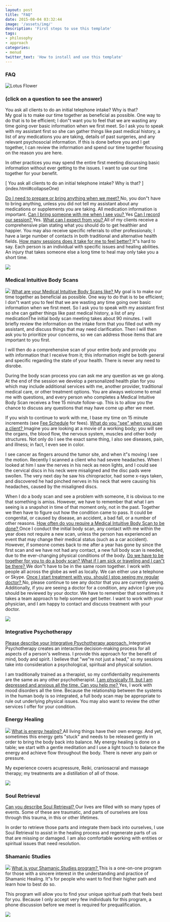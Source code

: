 ```yaml
---
layout: post
title: "FAQ"
date: 2015-08-04 03:32:44
image: '/assets/img/'
description: 'First steps to use this template'
tags:
- philosophy
- approach
categories:
- menud
twitter_text: 'How to install and use this template'
---
```



### FAQ

 ![Lotus Flower](/assets/img/lotus.jpg)

### (click on a question to see the answer)
<div class="row faqwrap">
<div class="faqq col-xs-12 col-sm-12 col-md-12 col-lg12">You ask all clients to do an initial telephone intake? Why is that?</div>
<div class="faqa col-xs-12 col-sm-12 col-md-12 col-lg12">
My goal is to make our time together as beneficial as possible. One way to do that is to be efficient; I don"t want you to feel that we are wasting any time going over basic information when we first meet. So I ask you to speak with my assistant first so she can gather things like past medical history, a list of any medications you are taking, details of past surgeries, and any relevant psychosocial information. If this is done before you and I get together, I can review the information and spend our time together focusing on the reason you are here.

In other practices you may spend the entire first meeting discussing basic information without ever getting to the issues. I want to use our time together for your benefit.
</div><!-- faqa -->
</div><!-- faqwrap -->
[
You ask all clients to do an initial telephone intake? Why is that?
](index.html#collapseOne)

[
Do I need to prepare or bring anything when we meet?
](index.html#collapseTwo)
No, you don"t have to bring anything, unless you did not tell my assistant about any medications or supplements you are taking. All medication information is important.
[
Can I bring someone with me when I see you?
](index.html#collapseThree)
Yes
[
Can I record our session?
](index.html#collapseFour)
Yes.
[
What can I expect from you?
](index.html#collapseFive)
All of my clients receive a comprehensive plan stating what you should do to get healthier and happier. You may also receive specific referrals to other professionals; I have a large number of contacts in both traditional and alternative health fields.
[
How many sessions does it take for me to feel better?
](index.html#collapseSix)
It"s hard to say. Each person is an individual with specific issues and healing abilities. An injury that takes someone else a long time to heal may only take you a short time.

![](img/singlewolf.png)
### Medical Intuitive Body Scans

![](img/jumbo1.png)
[
What are your Medical Intuitive Body Scans like?
](index.html#collapseSeven)
My goal is to make our time together as beneficial as possible. One way to do that is to be efficient; I don"t want you to feel that we are wasting any time going over basic information when we first meet. So I ask you to speak with my assistant first so she can gather things like past medical history, a list of any medicationThe initial body scan meeting takes about 90 minutes. I will briefly review the information on the intake form that you filled out with my assistant, and discuss things that may need clarification. Then I will then ask you to prioritize your concerns, so we can address those items that are important to you first.

I will then do a comprehensive scan of your entire body and provide you with information that I receive from it; this information might be both general and specific regarding the state of your health. There is never any need to disrobe.

During the body scan process you can ask me any question as we go along. At the end of the session we develop a personalized health plan for you which may include additional services with me, another provider, traditional medical care, or other treatment options. You are always welcome to email me with questions, and every person who completes a Medical Intuitive Body Scan receives a free 15 minute follow-up. This is to allow you the chance to discuss any questions that may have come up after we meet.

If you wish to continue to work with me, I base my time on 15 minute increments (see [Fee Schedule](index.html#fees) for fees).
[
What do you "see" when you scan a client?
](index.html#collapseEight)
Imagine you are looking at a movie of a working body; you will see the organs, the blood flow, the nervous system, muscles and other body structures. Not only do I see the exact same thing, I also see diseases, pain, and illness; in fact, I even see in color.

I see cancer as fingers around the tumor site, and when it"s moving I see the motion. Recently I scanned a client who had severe headaches. When I looked at him I saw the nerves in his neck as neon lights, and I could see the cervical discs in his neck were misaligned and the disc pads were swollen. The very next day he saw his chiropractor, had some x-rays taken, and discovered he had pinched nerves in his neck that were causing his headaches, caused by the misaligned discs.

When I do a body scan and see a problem with someone, it is obvious to me that something is amiss. However, we have to remember that what I am seeing is a snapshot in time of that moment only, not in the past. Together we then have to figure out how the condition came to pass. It could be congenital, or caused by disease, an accident, a bad fall, or a number of other reasons.
[
How often do you require a Medical Intuitive Body Scan to be done?
](index.html#collapseNine)
Once I conduct the initial body scan, any contact with me within the year does not require a new scan, unless the person has experienced an event that may change their medical status (such as a car accident). However, if someone comes back to me after a year has gone by since the first scan and we have not had any contact, a new full body scan is needed, due to the ever-changing physical conditions of the body.
[
Do we have to be together for you to do a body scan? What if I am sick or traveling and I can"t be there?
](index.html#collapseTen)
We don"t have to be in the same room together. I work with people all across the globe as well as locally. We can either use a telephone or Skype.
[
Once I start treatment with you, should I stop seeing my regular doctor?
](index.html#collapseEleven)
No, please continue to see any doctor that you are currently seeing. Additionally, if you are seeing a doctor for a condition, any advice I give you should be reviewed by your doctor. We have to remember that sometimes it takes a team approach to help someone get better. I want to work with your physician, and I am happy to contact and discuss treatment with your doctor.

![](img/jumbo2.png)
### Integrative Psychotherapy
[
Please describe your Integrative Psychotherapy approach.
](index.html#collapseFourteen)
Integrative Psychotherapy creates an interactive decision-making process for all aspects of a person's wellness. I provide this approach for the benefit of mind, body and spirit. I believe that "we"re not just a head," so my sessions take into consideration a psychological, spiritual and physical solution.

I am traditionally trained as a therapist, so my confidentiality requirements are the same as any other psychotherapist.
[
I am physically fit, but I am depressed and anxious all the time. Can you help me?
](index.html#collapseFifteen)
Yes, I work with mood disorders all the time. Because the relationship between the systems in the human body is so integrated, a full body scan may be appropriate to rule out underlying physical issues. You may also want to review the other services I offer for your condition.

### Energy Healing

![](img/jumbo1.png)
[
What is energy healing?
](index.html#collapseSixteen)
All living things have their own energy. And yet, sometimes this energy gets "stuck" and needs to be released gently in order to bring the body back into balance. My energy healing is done on a table; we start with a gentle meditation and I use a light touch to balance the energy and achieve flow throughout the body. There is never any pain or pressure.

My experience covers acupressure, Reiki, craniosacral and massage therapy; my treatments are a distillation of all of those.

![](img/jumbo2.png)
### Soul Retrieval

[
Can you describe Soul Retrieval?
](index.html#collapseSeventeen)
Our lives are filled with so many types of events. Some of these are traumatic, and parts of ourselves are loss through this trauma, in this or other lifetimes.

In order to retrieve those parts and integrate them back into ourselves, I use Soul Retrieval to assist in the healing process and regenerate parts of us that are missing or damaged. I am also comfortable working with entities or spiritual issues that need resolution.

### Shamanic Studies

![](img/jumbo1.png)
[
What is your Shamanic Studies program?
](index.html#collapseEighteen)
This is a one-on-one program for those with a sincere interest in the understanding and practice of Shamanic Healing. It"s for people who want to find their higher path and learn how to best do so.

This program will allow you to find your unique spiritual path that feels best for you. Because I only accept very few individuals for this program, a phone discussion before we meet is required for prequalification.

![](img/jumbo2.png)